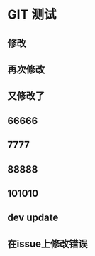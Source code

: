 # GIT 测试

## 修改
## 再次修改

## 又修改了

## 66666

## 7777

## 88888

## 101010

## dev update

## 在issue上修改错误

